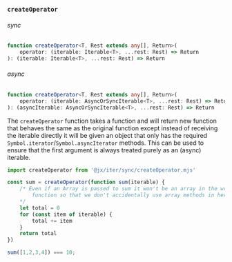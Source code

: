 
### `createOperator`

###### sync

```ts
function createOperator<T, Rest extends any[], Return>(
    operator: (iterable: Iterable<T>, ...rest: Rest) => Return
): (iterable: Iterable<T>, ...rest: Rest) => Return
```

###### async
```ts
function createOperator<T, Rest extends any[], Return>(
    operator: (iterable: AsyncOrSyncIterable<T>, ...rest: Rest) => Return
): (asyncIterable: AsyncOrSyncIterable<T>, ...rest: Rest) => Return
```

The `createOperator` function takes a function and will return new function that behaves the same as the original function except instead of receiving the iterable directly it will be given an object that only has the required `Symbol.iterator`/`Symbol.asyncIterator` methods. This can be used to ensure that the first argument is always treated purely as an (async) iterable.


```js
import createOperator from '@jx/iter/sync/createOperator.mjs'

const sum = createOperator(function sum(iterable) {
    /* Even if an Array is passed to sum it won't be an array in the wrapped
        function so that we don't accidentally use array methods in here
    */
    let total = 0
    for (const item of iterable) {
        total += item
    }
    return total
})

sum([1,2,3,4]) === 10;
```
